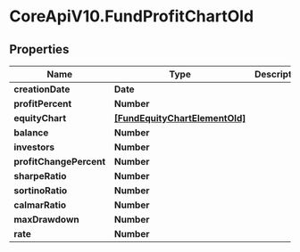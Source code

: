 # CoreApiV10.FundProfitChartOld

## Properties
Name | Type | Description | Notes
------------ | ------------- | ------------- | -------------
**creationDate** | **Date** |  | [optional] 
**profitPercent** | **Number** |  | [optional] 
**equityChart** | [**[FundEquityChartElementOld]**](FundEquityChartElementOld.md) |  | [optional] 
**balance** | **Number** |  | [optional] 
**investors** | **Number** |  | [optional] 
**profitChangePercent** | **Number** |  | [optional] 
**sharpeRatio** | **Number** |  | [optional] 
**sortinoRatio** | **Number** |  | [optional] 
**calmarRatio** | **Number** |  | [optional] 
**maxDrawdown** | **Number** |  | [optional] 
**rate** | **Number** |  | [optional] 


